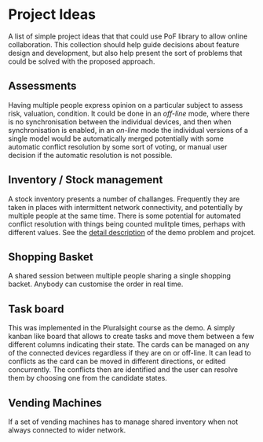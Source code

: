 # Project Ideas 

A list of simple project ideas that that could use PoF library to allow online collaboration. This collection should help guide decisions about feature design and development, but also help present the sort of problems that could be solved with the proposed approach. 

## Assessments

Having multiple people express opinion on a particular subject to assess risk, valuation, condition. It could be done in an _off-line_ mode, where there is no synchronisation between the individual devices, and then when synchronisation is enabled, in an _on-line_ mode the individual versions of a single model would be automatically merged potentially with some automatic conflict resolution by some sort of voting, or manual user decision if the automatic resolution is not possible.

## Inventory / Stock management

A stock inventory presents a number of challanges. Frequently they are taken in places with intermittent network connectivity, and potentially by multiple people at the same time. There is some potential for automated conflict resolution with things being counted mulitple times, perhaps with different values. See the [detail description](./DemoProject.md) of the demo problem and projcet. 

## Shopping Basket

A shared session between multiple people sharing a single shopping backet. Anybody can customise the order in real time. 

## Task board 

This was implemented in the Pluralsight course as the demo. A simply kanban like board that allows to create tasks and move them between a few different columns indicating their state. The cards can be managed on any of the connected devices regardless if they are on or off-line. It can lead to conflicts as the card can be moved in different directions, or edited concurrently. The conflicts then are identified and the user can resolve them by choosing one from the candidate states. 

## Vending Machines

If a set of vending machines has to manage shared inventory when not always connected to wider network.